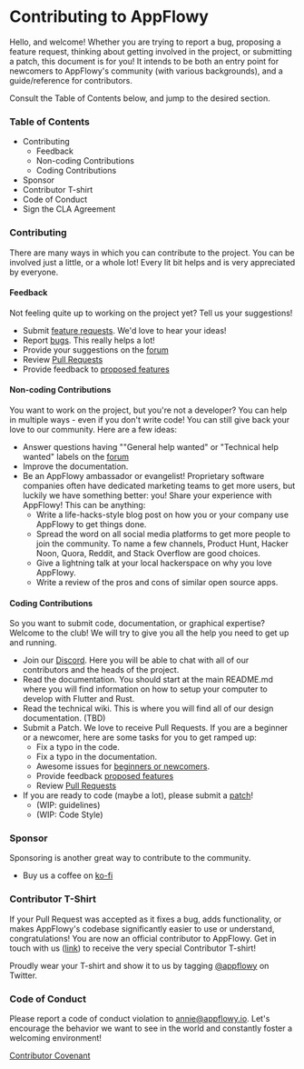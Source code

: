 # Contributing to AppFlowy

Hello, and welcome! Whether you are trying to report a bug, proposing a feature request, thinking about getting involved in the project, or submitting a patch, this document is for you! It intends to be both an entry point for newcomers to AppFlowy's community (with various backgrounds), and a guide/reference for contributors.

Consult the Table of Contents below, and jump to the desired section.

### Table of Contents

* Contributing
  * Feedback
  * Non-coding Contributions
  * Coding Contributions
* Sponsor
* Contributor T-shirt
* Code of Conduct
* Sign the CLA Agreement

### Contributing

There are many ways in which you can contribute to the project. You can be involved just a little, or a whole lot! Every lit bit helps and is very appreciated by everyone.

#### Feedback

Not feeling quite up to working on the project yet? Tell us your suggestions!

* Submit [feature requests](https://github.com/AppFlowy-IO/appflowy/issues). We'd love to hear your ideas!
* Report [bugs](https://github.com/AppFlowy-IO/appflowy/issues). This really helps a lot!
* Provide your suggestions on the [forum](https://github.com/AppFlowy-IO/appflowy/discussions)
* Review [Pull Requests](https://github.com/AppFlowy-IO/appflowy/pulls)
* Provide feedback to [proposed features](https://github.com/AppFlowy-IO/appflowy/issues)

#### Non-coding Contributions

You want to work on the project, but you're not a developer? You can help in multiple ways - even if you don't write code! You can still give back your love to our community. Here are a few ideas:

* Answer questions having ""General help wanted" or "Technical help wanted" labels on the [forum](https://github.com/AppFlowy-IO/appflowy/discussions)
* Improve the documentation.
* Be an AppFlowy ambassador or evangelist! Proprietary software companies often have dedicated marketing teams to get more users, but luckily we have something better: you! Share your experience with AppFlowy! This can be anything:
  * Write a life-hacks-style blog post on how you or your company use AppFlowy to get things done.
  * Spread the word on all social media platforms to get more people to join the community. To name a few channels, Product Hunt, Hacker Noon, Quora, Reddit, and Stack Overflow are good choices.
  * Give a lightning talk at your local hackerspace on why you love AppFlowy.
  * Write a review of the pros and cons of similar open source apps.

#### Coding Contributions

So you want to submit code, documentation, or graphical expertise? Welcome to the club! We will try to give you all the help you need to get up and running.

* Join our [Discord](https://discord.com/invite/9Q2xaN37tV). Here you will be able to chat with all of our contributors and the heads of the project.
* Read the documentation. You should start at the main README.md where you will find information on how to setup your computer to develop with Flutter and Rust.
* Read the technical wiki. This is where you will find all of our design documentation. (TBD)
* Submit a Patch. We love to receive Pull Requests. If you are a beginner or a newcomer, here are some tasks for you to get ramped up:
  * Fix a typo in the code.
  * Fix a typo in the documentation.
  * Awesome issues for [beginners or newcomers](https://github.com/AppFlowy-IO/appflowy/issues?q=is%3Aissue+is%3Aopen+label%3A%22good+first+issue+for+devs%22).
  * Provide feedback [proposed features](https://github.com/AppFlowy-IO/appflowy/issues)
  * Review [Pull Requests](https://github.com/AppFlowy-IO/appflowy/pulls)
* If you are ready to code (maybe a lot), please submit a [patch](https://github.com/AppFlowy-IO/appflowy/pulls)!
  * (WIP: guidelines)
  * (WIP: Code Style)

### Sponsor

Sponsoring is another great way to contribute to the community.

* Buy us a coffee on [ko-fi](https://ko-fi.com/appflowy)

### Contributor T-Shirt

If your Pull Request was accepted as it fixes a bug, adds functionality, or makes AppFlowy's codebase significantly easier to use or understand, congratulations! You are now an official contributor to AppFlowy. Get in touch with us ([link](https://tally.so/r/mKP5z3)) to receive the very special Contributor T-shirt!

Proudly wear your T-shirt and show it to us by tagging [@appflowy](https://twitter.com/appflowy) on Twitter.

### Code of Conduct

Please report a code of conduct violation to annie@appflowy.io. Let's encourage the behavior we want to see in the world and constantly foster a welcoming environment!

[Contributor Covenant](https://www.contributor-covenant.org/version/2/0/code\_of\_conduct/)
